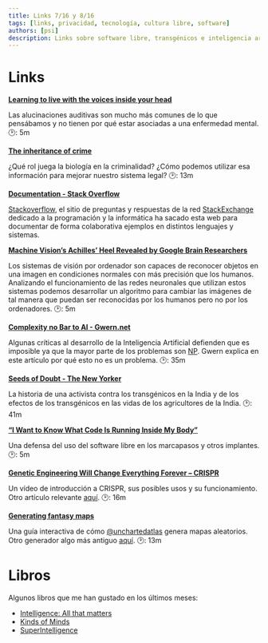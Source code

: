 ```yaml
---
title: Links 7/16 y 8/16
tags: [links, privacidad, tecnología, cultura libre, software]
authors: [psi]
description: Links sobre software libre, transgénicos e inteligencia artificial. Reseñas de algunos libros.
---
```


# Links


[**Learning to live with the voices inside your head**](http://www.abc.net.au/radionational/programs/allinthemind/learning-to-live-with-auditory-hallucinations-voices-inside-head/7585438)

Las alucinaciones auditivas son mucho más comunes de lo que pensábamos y no tienen por qué
estar asociadas a una enfermedad mental.
:clock2:: 5m

[**The inheritance of crime**](https://aeon.co/essays/linking-crime-and-genetics-need-not-be-an-act-of-eugenics)

¿Qué rol juega la biología en la criminalidad? ¿Cómo podemos utilizar esa información
 para mejorar nuestro sistema legal?
:clock2:: 13m

[**Documentation - Stack Overflow**](http://stackoverflow.com/documentation)

[Stackoverflow](https://stackoverflow.com), el sitio de preguntas y respuestas de la red [StackExchange](https://stackexchange.com) dedicado a
la programación y la informática ha sacado esta web para documentar de forma colaborativa
ejemplos en distintos lenguajes y sistemas.

[**Machine Vision’s Achilles’ Heel Revealed by Google Brain Researchers**](https://www.technologyreview.com/s/601955/machine-visions-achilles-heel-revealed-by-google-brain-researchers/)

Los sistemas de visión por ordenador son capaces de reconocer objetos en una imagen en condiciones
normales con más precisión que los humanos. Analizando el funcionamiento de las redes neuronales
que utilizan estos sistemas podemos desarrollar un algoritmo para cambiar las imágenes de tal manera
que puedan ser reconocidas por los humanos pero no por los ordenadores.
:clock2:: 5m

[**Complexity no Bar to AI - Gwern.net**](http://www.gwern.net/Complexity%20vs%20AI)

Algunas críticas al desarrollo de la Inteligencia Artificial defienden que es imposible ya que
la mayor parte de los problemas son [NP](https://en.wikipedia.org/wiki/NP_(complexity)). Gwern explica
en este artículo por qué esto no es un problema.
:clock2:: 35m


[**Seeds of Doubt - The New Yorker**](http://www.newyorker.com/magazine/2014/08/25/seeds-of-doubt)

La historia de una activista contra los transgénicos en la India y de los efectos de los
transgénicos en las vidas de los agricultores de la India.
:clock2:: 41m

[**“I Want to Know What Code Is Running Inside My Body”**](https://backchannel.com/i-want-to-know-what-code-is-running-inside-my-body-ff9a159da34b)

Una defensa del uso del software libre en los marcapasos y otros implantes.
:clock2:: 5m

[**Genetic Engineering Will Change Everything Forever – CRISPR**](https://youtu.be/jAhjPd4uNFY)

Un vídeo de introducción a CRISPR, sus posibles usos y su funcionamiento. Otro artículo relevante [aquí](http://www.digitaltrends.com/cool-tech/what-is-crispr-a-beginners-guide).
:clock2:: 16m

[**Generating fantasy maps**](http://mewo2.com/notes/terrain/)

Una guía interactiva de cómo [@unchartedatlas](https://twitter.com/unchartedatlas) genera mapas aleatorios. Otro generador algo más antiguo [aquí](http://www-cs-students.stanford.edu/~amitp/game-programming/polygon-map-generation/).
:clock2:: 13m

# Libros

Algunos libros que me han gustado en los últimos meses:

- [Intelligence: All that matters](https://www.goodreads.com/review/show/1701788115)
- [Kinds of Minds](https://www.goodreads.com/review/show/707720914)
- [SuperIntelligence](https://www.goodreads.com/review/show/1596999191?book_show_action=false)
